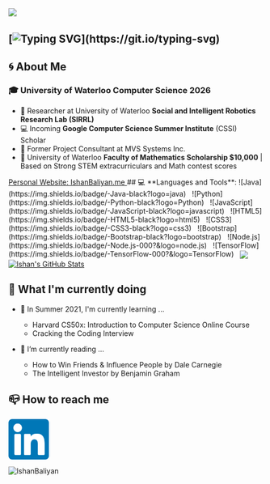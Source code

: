 <!--
**IshanBaliyan/IshanBaliyan** is a ✨ _special_ ✨ repository because its `README.md` (this file) appears on your GitHub profile.

Here are some ideas to get you started:

- 🔭 I’m currently working on ...
- 🌱 I’m currently learning ...
- 👯 I’m looking to collaborate on ...
- 🤔 I’m looking for help with ...
- 💬 Ask me about ...
- 📫 How to reach me: ...
- 😄 Pronouns: ... 
- ⚡ Fun fact: ...
-->

<img src="https://raw.githubusercontent.com/IshanBaliyan/IshanBaliyan/master/Official_Intro_Skydive_Github.gif">

[![Typing SVG](https://readme-typing-svg.herokuapp.com?font=Marcellus+SC&color=1E86FF&size=50&center=true&width=800&height=90&lines=🌀+Welcome+to+my+GitHub!;+Feel+free+to+browse+my+profile+...)](https://git.io/typing-svg)
---
## 🌀 About Me
### 🎓 University of Waterloo Computer Science 2026
- 📝 Researcher at University of Waterloo **Social and Intelligent Robotics Research Lab (SIRRL)**
- 💻 Incoming **Google Computer Science Summer Institute** (CSSI) Scholar
- 🔨 Former Project Consultant at MVS Systems Inc.
- 📘 University of Waterloo **Faculty of Mathematics Scholarship $10,000** | Based on Strong STEM extracurriculars and Math contest scores

<a href="http://IshanBaliyan.me">
Personal Website: IshanBaliyan.me
</a>
## 💻 **Languages and Tools**:
![Java](https://img.shields.io/badge/-Java-black?logo=java)&nbsp;&nbsp;
![Python](https://img.shields.io/badge/-Python-black?logo=Python)&nbsp;&nbsp;
![JavaScript](https://img.shields.io/badge/-JavaScript-black?logo=javascript)&nbsp;&nbsp;
![HTML5](https://img.shields.io/badge/-HTML5-black?logo=html5)&nbsp;&nbsp;
![CSS3](https://img.shields.io/badge/-CSS3-black?logo=css3)&nbsp;&nbsp;
![Bootstrap](https://img.shields.io/badge/-Bootstrap-black?logo=bootstrap)&nbsp;&nbsp;
![Node.js](https://img.shields.io/badge/-Node.js-000?&logo=node.js)&nbsp;&nbsp;
![TensorFlow](https://img.shields.io/badge/-TensorFlow-000?&logo=TensorFlow)&nbsp;&nbsp;

<a href="https://github.com/IshanBaliyan/IshanBaliyan">
  <img align="center" src="https://github-readme-stats.vercel.app/api/top-langs/?username=IshanBaliyan&hide=html&title_color=ffffff&text_color=c9cacc&icon_color=2bbc8a&bg_color=1d1f21&langs_count=3" />
</a>
<a href="https://github.com/IshanBaliyan/IshanBaliyan">
  <img align="center" src="https://github-readme-stats.vercel.app/api?username=IshanBaliyan&count_private=true&show_icons=true&line_height=27&title_color=ffffff&text_color=c9cacc&icon_color=2bbc8a&bg_color=1d1f21" alt="Ishan's GitHub Stats" />
</a>

## 🎯 What I'm currently doing
- 🌱 In Summer 2021, I'm currently learning ...
  - Harvard CS50x: Introduction to Computer Science Online Course
  - Cracking the Coding Interview

- 📖 I’m currently reading ...
  - How to Win Friends & Influence People by Dale Carnegie
  - The Intelligent Investor by Benjamin Graham

## 📪 How to reach me
[<img src="https://raw.githubusercontent.com/IshanBaliyan/IshanBaliyan/master/linkedin.png" height="80em" align="center" alt="Follow Ishan Baliyan on LinkedIn" title="Follow Ishan Baliyan on LinkedIn"/>](https://linkedin.com/in/Ishan-Baliyan)

<p align="left"> <img src="https://komarev.com/ghpvc/?username=IshanBaliyan" alt="IshanBaliyan" /> </p>
